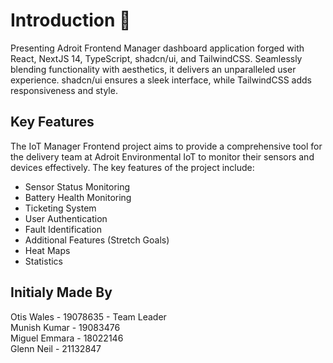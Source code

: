 # Introduction 🎉

Presenting Adroit Frontend Manager dashboard application forged with React, NextJS 14, TypeScript, shadcn/ui, and TailwindCSS. Seamlessly blending functionality with aesthetics, it delivers an unparalleled user experience. shadcn/ui ensures a sleek interface, while TailwindCSS adds responsiveness and style.

## Key Features

The IoT Manager Frontend project aims to provide a comprehensive tool for the delivery team at Adroit Environmental IoT to monitor their sensors and devices effectively. The key features of the project include:

- Sensor Status Monitoring
- Battery Health Monitoring
- Ticketing System
- User Authentication
- Fault Identification
- Additional Features (Stretch Goals)
- Heat Maps
- Statistics

## Initialy Made By

Otis Wales - 19078635 - Team Leader
<br>
Munish Kumar - 19083476
<br>
Miguel Emmara - 18022146
<br>
Glenn Neil - 21132847
